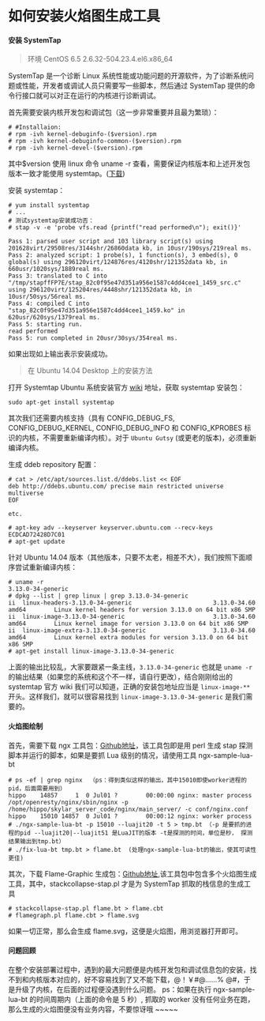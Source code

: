 # 如何安装火焰图生成工具

#### 安装 SystemTap

> 环境 CentOS 6.5 2.6.32-504.23.4.el6.x86_64

SystemTap 是一个诊断 Linux 系统性能或功能问题的开源软件，为了诊断系统问题或性能，开发者或调试人员只需要写一些脚本，然后通过 SystemTap 提供的命令行接口就可以对正在运行的内核进行诊断调试。

首先需要安装内核开发包和调试包（这一步非常重要并且最为繁琐）：

```
# #Installaion:
# rpm -ivh kernel-debuginfo-($version).rpm
# rpm -ivh kernel-debuginfo-common-($version).rpm
# rpm -ivh kernel-devel-($version).rpm
```

其中$version 使用 linux 命令 uname -r 查看，需要保证内核版本和上述开发包版本一致才能使用 systemtap。([下载](http://debuginfo.centos.org))

安装 systemtap：

```
# yum install systemtap
# ...
# 测试systemtap安装成功否：
# stap -v -e 'probe vfs.read {printf("read performed\n"); exit()}'

Pass 1: parsed user script and 103 library script(s) using 201628virt/29508res/3144shr/26860data kb, in 10usr/190sys/219real ms.
Pass 2: analyzed script: 1 probe(s), 1 function(s), 3 embed(s), 0 global(s) using 296120virt/124876res/4120shr/121352data kb, in 660usr/1020sys/1889real ms.
Pass 3: translated to C into "/tmp/stapffFP7E/stap_82c0f95e47d351a956e1587c4dd4cee1_1459_src.c" using 296120virt/125204res/4448shr/121352data kb, in 10usr/50sys/56real ms.
Pass 4: compiled C into "stap_82c0f95e47d351a956e1587c4dd4cee1_1459.ko" in 620usr/620sys/1379real ms.
Pass 5: starting run.
read performed
Pass 5: run completed in 20usr/30sys/354real ms.
```
如果出现如上输出表示安装成功。

> 在 Ubuntu 14.04 Desktop 上的安装方法

打开 Systemtap Ubuntu 系统安装官方 [wiki](https://sourceware.org/systemtap/wiki/SystemtapOnUbuntu) 地址，获取 systemtap 安装包：

```shell
sudo apt-get install systemtap
```

其次我们还需要内核支持（具有 CONFIG_DEBUG_FS, CONFIG_DEBUG_KERNEL, CONFIG_DEBUG_INFO 和 CONFIG_KPROBES 标识的内核，不需要重新编译内核）。对于 `Ubuntu Gutsy` (或更老的版本)，必须重新编译内核。

生成 ddeb repository 配置：

```
# cat > /etc/apt/sources.list.d/ddebs.list << EOF
deb http://ddebs.ubuntu.com/ precise main restricted universe multiverse
EOF

etc.

# apt-key adv --keyserver keyserver.ubuntu.com --recv-keys ECDCAD72428D7C01
# apt-get update
```

针对 Ubuntu 14.04 版本（其他版本，只要不太老，相差不大），我们按照下面顺序尝试重新编译内核：

```
# uname -r
3.13.0-34-generic
# dpkg --list | grep linux | grep 3.13.0-34-generic
ii  linux-headers-3.13.0-34-generic                       3.13.0-34.60
amd64        Linux kernel headers for version 3.13.0 on 64 bit x86 SMP
ii  linux-image-3.13.0-34-generic                         3.13.0-34.60
amd64        Linux kernel image for version 3.13.0 on 64 bit x86 SMP
ii  linux-image-extra-3.13.0-34-generic                   3.13.0-34.60
amd64        Linux kernel extra modules for version 3.13.0 on 64 bit x86 SMP
# apt-get install linux-image-3.13.0-34-generic
```

上面的输出比较乱，大家要跟紧一条主线，`3.13.0-34-generic` 也就是 `uname -r` 的输出结果（如果您的系统和这个不一样，请自行更改），结合刚刚给出的 systemtap 官方 wiki 我们可以知道，正确的安装包地址应当是 `linux-image-**` 开头。这样我们，就可以很容易找到 `linux-image-3.13.0-34-generic` 是我们需要的。

#### 火焰图绘制

首先，需要下载 ngx 工具包：[Github地址](https://github.com/openresty/nginx-systemtap-toolkit)，该工具包即是用 perl 生成 stap 探测脚本并运行的脚本，如果是要抓 Lua 级别的情况，请使用工具 ngx-sample-lua-bt

```
# ps -ef | grep nginx  （ps：得到类似这样的输出，其中15010即使worker进程的pid，后面需要用到）
hippo    14857     1  0 Jul01 ?        00:00:00 nginx: master process /opt/openresty/nginx/sbin/nginx -p /home/hippo/skylar_server_code/nginx/main_server/ -c conf/nginx.conf
hippo    15010 14857  0 Jul01 ?        00:00:12 nginx: worker process
# ./ngx-sample-lua-bt -p 15010 --luajit20 -t 5 > tmp.bt （-p 是要抓的进程的pid --luajit20|--luajit51 是LuaJIT的版本 -t是探测的时间，单位是秒， 探测结果输出到tmp.bt）
# ./fix-lua-bt tmp.bt > flame.bt  (处理ngx-sample-lua-bt的输出，使其可读性更佳)
```

其次，下载 Flame-Graphic 生成包：[Github地址](https://github.com/brendangregg/FlameGraph),该工具包中包含多个火焰图生成工具，其中，stackcollapse-stap.pl 才是为 SystemTap 抓取的栈信息的生成工具

```
# stackcollapse-stap.pl flame.bt > flame.cbt
# flamegraph.pl flame.cbt > flame.svg
```
如果一切正常，那么会生成 flame.svg，这便是火焰图，用浏览器打开即可。

#### 问题回顾

在整个安装部署过程中，遇到的最大问题便是内核开发包和调试信息包的安装，找不到和内核版本对应的，好不容易找到了又不能下载，@！￥#@……% @#，于是升级了内核，在后面的过程便没遇到什么问题。
ps：如果在执行 ngx-sample-lua-bt 的时间周期内（上面的命令是 5 秒）, 抓取的 worker 没有任何业务在跑，那么生成的火焰图便没有业务内容，不要惊讶哦 ~~~~~




